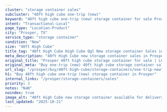 ```yaml
---
cluster: "storage container sales"
subcluster: "40ft high cube one-trip (new)"
keyword: "40ft high cube one-trip (new) storage container for sale Prosper, TX"
intent: "Transactional-Local"
page_type: "Location-Product"
city: "Prosper, TX"
service_type: "storage container"
condition: "New"
size: "40ft High Cube"
title_tag: "40ft High Cube High Cube Qgl New storage container Sales in Prosper | LC Container"
meta_description: "40ft High Cube new storage container sales in Prosper. High cube containers with extra height. Fast delivery, competitive pricing. Serving storage containers area. Quote ID: MNV. Call (214) 524-4168 for your free quote today."
original_title: "Prosper 40ft high cube storage container for sale | LC"
original_meta: "Buy one-trip (new) 40ft high cube storage container sale with local delivery in Prosper, TX. LC Container — local Since 2003. Request a fast quote today."
url_slug: "/prosper/buy/40ft-high-cube/storage-containers/one-trip-new"
h1: "Buy 40ft high cube one-trip (new) storage container in Prosper"
internal_links: "/prosper/storage-containers/sales"
priority: 3
notes: "NaN"
noindex: true
image_alt: "40ft High Cube new storage container available for delivery in Prosper"
last_updated: "2025-10-21"
---
```


<!-- TODO: Add unique city/inventory copy, images, and internal links here. -->
